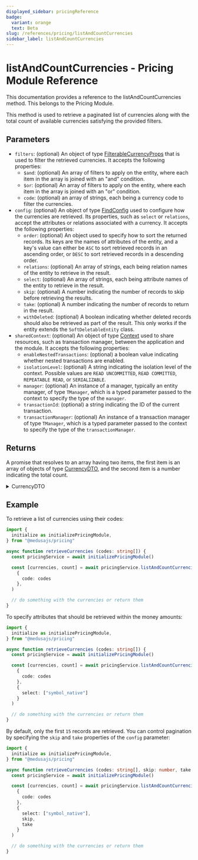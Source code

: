 ```yaml
---
displayed_sidebar: pricingReference
badge:
  variant: orange
  text: Beta
slug: /references/pricing/listAndCountCurrencies
sidebar_label: listAndCountCurrencies
---
```


# listAndCountCurrencies - Pricing Module Reference

This documentation provides a reference to the listAndCountCurrencies method. This belongs to the Pricing Module.

This method is used to retrieve a paginated list of currencies along with the total count of available currencies satisfying the provided filters.

## Parameters

- `filters`: (optional) An object of type [FilterableCurrencyProps](../../interfaces/FilterableCurrencyProps.md) that is used to filter the retrieved currencies. It accepts the following properties:
	- `$and`: (optional) An array of filters to apply on the entity, where each item in the array is joined with an "and" condition.
	- `$or`: (optional) An array of filters to apply on the entity, where each item in the array is joined with an "or" condition.
	- `code`: (optional) an array of strings, each being a currency code to filter the currencies.
- `config`: (optional) An object of type [FindConfig](../../interfaces/FindConfig.md) used to configure how the currencies are retrieved. Its properties, such as `select` or `relations`, accept the attributes or relations associated with a currency. It accepts the following properties:
	- `order`: (optional) An object used to specify how to sort the returned records. Its keys are the names of attributes of the entity, and a key's value can either be `ASC` to sort retrieved records in an ascending order, or `DESC` to sort retrieved records in a descending order.
	- `relations`: (optional) An array of strings, each being relation names of the entity to retrieve in the result.
	- `select`: (optional) An array of strings, each being attribute names of the entity to retrieve in the result.
	- `skip`: (optional) A number indicating the number of records to skip before retrieving the results.
	- `take`: (optional) A number indicating the number of records to return in the result.
	- `withDeleted`: (optional) A boolean indicating whether deleted records should also be retrieved as part of the result. This only works if the entity extends the `SoftDeletableEntity` class.
- `sharedContext`: (optional) An object of type [Context](../../interfaces/Context.md) used to share resources, such as transaction manager, between the application and the module. It accepts the following properties:
	- `enableNestedTransactions`: (optional) a boolean value indicating whether nested transactions are enabled.
	- `isolationLevel`: (optional) A string indicating the isolation level of the context. Possible values are `READ UNCOMMITTED`, `READ COMMITTED`, `REPEATABLE READ`, or `SERIALIZABLE`.
	- `manager`: (optional) An instance of a manager, typically an entity manager, of type `TManager`, which is a typed parameter passed to the context to specify the type of the `manager`.
	- `transactionId`: (optional) a string indicating the ID of the current transaction.
	- `transactionManager`: (optional) An instance of a transaction manager of type `TManager`, which is a typed parameter passed to the context to specify the type of the `transactionManager`.

## Returns

A promise that resolves to an array having two items, the first item is an array of objects of type [CurrencyDTO](../../interfaces/CurrencyDTO.md), 
and the second item is a number indicating the total count.

<details>
<summary>
CurrencyDTO
</summary>

- `code`: a string indicating the code of the currency.
- `name`: (optional) a string indicating the name of the currency.
- `symbol`: (optional) a string indicating the symbol of the currency.
- `symbol_native`: (optional) a string indicating the symbol of the currecy in its native form. This is typically the symbol used when displaying a price.

</details>

## Example

To retrieve a list of currencies using their codes:

```ts
import { 
  initialize as initializePricingModule,
} from "@medusajs/pricing"

async function retrieveCurrencies (codes: string[]) {
  const pricingService = await initializePricingModule()

  const [currencies, count] = await pricingService.listAndCountCurrencies(
    {
      code: codes
    },
  )

  // do something with the currencies or return them
}
```

To specify attributes that should be retrieved within the money amounts:

```ts
import { 
  initialize as initializePricingModule,
} from "@medusajs/pricing"

async function retrieveCurrencies (codes: string[]) {
  const pricingService = await initializePricingModule()

  const [currencies, count] = await pricingService.listAndCountCurrencies(
    {
      code: codes
    },
    {
      select: ["symbol_native"]
    }
  )

  // do something with the currencies or return them
}
```

By default, only the first `15` records are retrieved. You can control pagination by specifying the `skip` and `take` properties of the `config` parameter:

```ts
import { 
  initialize as initializePricingModule,
} from "@medusajs/pricing"

async function retrieveCurrencies (codes: string[], skip: number, take: number) {
  const pricingService = await initializePricingModule()

  const [currencies, count] = await pricingService.listAndCountCurrencies(
    {
      code: codes
    },
    {
      select: ["symbol_native"],
      skip,
      take
    }
  )

  // do something with the currencies or return them
}
```
